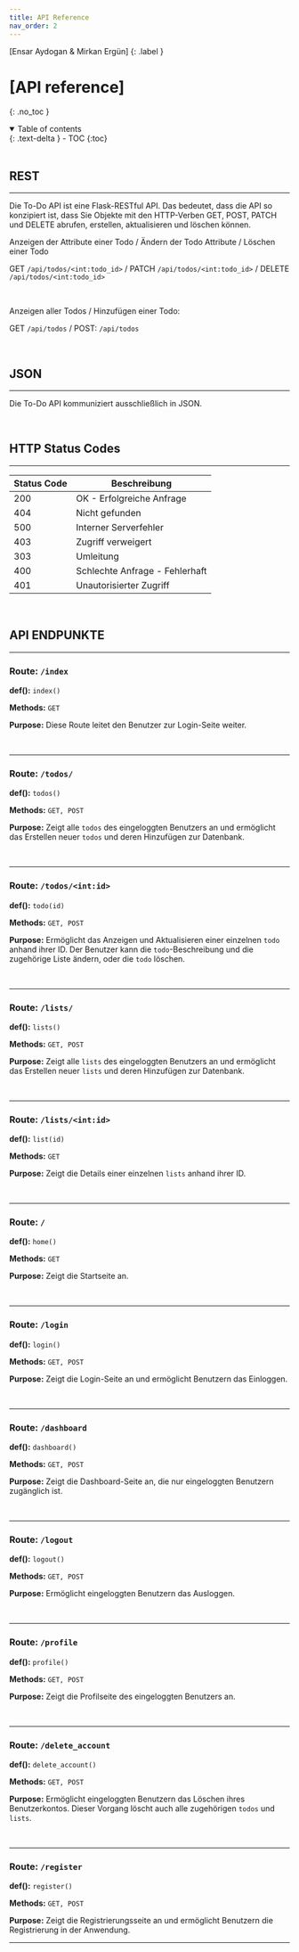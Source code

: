 ```yaml
---
title: API Reference
nav_order: 2
---
```


[Ensar Aydogan & Mirkan Ergün]
{: .label }

# [API reference]
{: .no_toc }

<details open markdown="block">
  <summary>
    Table of contents
  </summary>
  {: .text-delta }
- TOC
{:toc}
</details>

<br>

## REST
---
Die To-Do API ist eine Flask-RESTful API. Das bedeutet, dass die API so konzipiert ist, dass Sie Objekte mit den HTTP-Verben GET, POST, PATCH und DELETE abrufen, erstellen, aktualisieren und löschen können.

Anzeigen der Attribute einer Todo / Ändern der Todo Attribute / Löschen einer Todo

GET `/api/todos/<int:todo_id>` / PATCH `/api/todos/<int:todo_id>` / DELETE `/api/todos/<int:todo_id>`


<br>

Anzeigen aller Todos / Hinzufügen einer Todo:

GET `/api/todos` / POST: `/api/todos`

<br>



## JSON
---
Die To-Do API kommuniziert ausschließlich in JSON.

<br>

## HTTP Status Codes
---

| Status Code | Beschreibung                  |
|-------------|-------------------------------|
| 200         | OK - Erfolgreiche Anfrage     |
| 404         | Nicht gefunden                |
| 500         | Interner Serverfehler         |
| 403         | Zugriff verweigert            |
| 303         | Umleitung     |
| 400         | Schlechte Anfrage - Fehlerhaft|
| 401         | Unautorisierter Zugriff|

<br>

## API ENDPUNKTE
---
### Route: `/index`

**def():** `index()`

**Methods:** `GET`

**Purpose:** Diese Route leitet den Benutzer zur Login-Seite weiter.

<br>

---

### Route: `/todos/`

**def():** `todos()`

**Methods:** `GET, POST`

**Purpose:** Zeigt alle `todos` des eingeloggten Benutzers an und ermöglicht das Erstellen neuer `todos` und deren Hinzufügen zur Datenbank.

<br>

---

### Route: `/todos/<int:id>`

**def():** `todo(id)`

**Methods:** `GET, POST`

**Purpose:** Ermöglicht das Anzeigen und Aktualisieren einer einzelnen `todo` anhand ihrer ID. Der Benutzer kann die `todo`-Beschreibung und die zugehörige Liste ändern, oder die `todo` löschen.

<br>

---

### Route: `/lists/`

**def():** `lists()`

**Methods:** `GET, POST`

**Purpose:** Zeigt alle `lists` des eingeloggten Benutzers an und ermöglicht das Erstellen neuer `lists` und deren Hinzufügen zur Datenbank.

<br>

---

### Route: `/lists/<int:id>`

**def():** `list(id)`

**Methods:** `GET`

**Purpose:** Zeigt die Details einer einzelnen `lists` anhand ihrer ID.


<br>

---

### Route: `/`

**def():** `home()`

**Methods:** `GET`

**Purpose:** Zeigt die Startseite an.

<br>

---

### Route: `/login`

**def():** `login()`

**Methods:** `GET, POST`

**Purpose:** Zeigt die Login-Seite an und ermöglicht Benutzern das Einloggen.

<br>

---

### Route: `/dashboard`

**def():** `dashboard()`

**Methods:** `GET, POST`

**Purpose:** Zeigt die Dashboard-Seite an, die nur eingeloggten Benutzern zugänglich ist.

<br>

---

### Route: `/logout`

**def():** `logout()`

**Methods:** `GET, POST`

**Purpose:** Ermöglicht eingeloggten Benutzern das Ausloggen.

<br>

---

### Route: `/profile`

**def():** `profile()`

**Methods:** `GET, POST`

**Purpose:** Zeigt die Profilseite des eingeloggten Benutzers an.

<br>

---

### Route: `/delete_account`

**def():** `delete_account()`

**Methods:** `GET, POST`

**Purpose:** Ermöglicht eingeloggten Benutzern das Löschen ihres Benutzerkontos. Dieser Vorgang löscht auch alle zugehörigen `todos` und `lists`.

<br>

---

### Route: `/register`

**def():** `register()`

**Methods:** `GET, POST`

**Purpose:** Zeigt die Registrierungsseite an und ermöglicht Benutzern die Registrierung in der Anwendung.

---